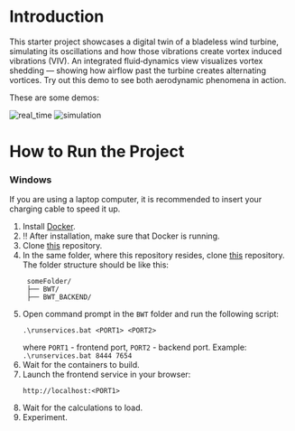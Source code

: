# Introduction

This starter project showcases a digital twin of a bladeless wind turbine, simulating its oscillations and how those vibrations create vortex induced vibrations (VIV). An integrated fluid‐dynamics view visualizes vortex shedding — showing how airflow past the turbine creates alternating vortices. Try out this demo to see both aerodynamic phenomena in action.

These are some demos:

![real_time](https://media.giphy.com/media/n7uv6xDg39Cb4CVQ6P/giphy.gif)
![simulation](https://media.giphy.com/media/s5Kz8FArrjxKVc9mqt/giphy.gif)


# How to Run the Project

### Windows

If you are using a laptop computer, it is recommended to insert your charging cable to speed it up.

1. Install [Docker](https://www.docker.com/).
2. :bangbang: After installation, make sure that Docker is running.
3. Clone [this](https://github.com/adomas-vensas/BWT) repository.
4. In the same folder, where this repository resides, clone [this](https://github.com/adomas-vensas/BWT_BACKEND) repository.
   The folder structure should be like this:
   ```
    someFolder/
    ├── BWT/
    ├── BWT_BACKEND/
   ```
6. Open command prompt in the `BWT` folder and run the following script:
   ```
   .\runservices.bat <PORT1> <PORT2>
   ```
   where `PORT1` - frontend port, `PORT2` - backend port. Example: `.\runservices.bat 8444 7654`
7. Wait for the containers to build.
8. Launch the frontend service in your browser:
   ```
   http://localhost:<PORT1>
   ```
9. Wait for the calculations to load.
10. Experiment.
